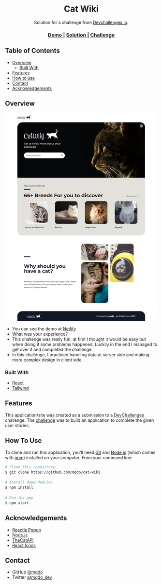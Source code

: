 <!-- Please update value in the {}  -->

<h1 align="center">Cat Wiki</h1>

<div align="center">
   Solution for a challenge from  <a href="http://devchallenges.io" target="_blank">Devchallenges.io</a>.
</div>

<div align="center">
  <h3>
    <a href="https://mqdo-cat-wiki.netlify.app/">
      Demo
    </a>
    <span> | </span>
    <a href="https://github.com/mqdo/cat-wiki">
      Solution
    </a>
    <span> | </span>
    <a href="https://devchallenges.io/challenges/f4NJ53rcfgrP6sBMD2jt">
      Challenge
    </a>
  </h3>
</div>

<!-- TABLE OF CONTENTS -->

## Table of Contents

- [Overview](#overview)
  - [Built With](#built-with)
- [Features](#features)
- [How to use](#how-to-use)
- [Contact](#contact)
- [Acknowledgements](#acknowledgements)

<!-- OVERVIEW -->

## Overview

![screenshot](./screenshot.png)

- You can see the demo at [Netlify](https://mqdo-cat-wiki.netlify.app/)
- What was your experience?
- This challenge was really fun, at first I thought it would be easy but when doing it some problems happened. Luckily in the end I managed to get over it and completed the challenge.
- In this challenge, I practiced handling data at server side and making more complex design in client side.

### Built With

- [React](https://reactjs.org/)
- [Tailwind](https://tailwindcss.com/)

## Features

This application/site was created as a submission to a [DevChallenges](https://devchallenges.io/challenges) challenge. The [challenge](https://devchallenges.io/challenges/f4NJ53rcfgrP6sBMD2jt) was to build an application to complete the given user stories.

## How To Use

To clone and run this application, you'll need [Git](https://git-scm.com) and [Node.js](https://nodejs.org/en/download/) (which comes with [npm](http://npmjs.com)) installed on your computer. From your command line:

```bash
# Clone this repository
$ git clone https://github.com/mqdo/cat-wiki

# Install dependencies
$ npm install

# Run the app
$ npm start
```

## Acknowledgements

- [Reactjs Popup](https://react-popup.elazizi.com/)
- [Node.js](https://nodejs.org/)
- [TheCatAPI](https://developers.thecatapi.com/)
- [React Icons](https://react-icons.github.io/react-icons/)

## Contact

- GitHub [@mqdo](https://github.com/mqdo/)
- Twitter [@mqdo_dev](https://twitter.com/mqdo_dev)
